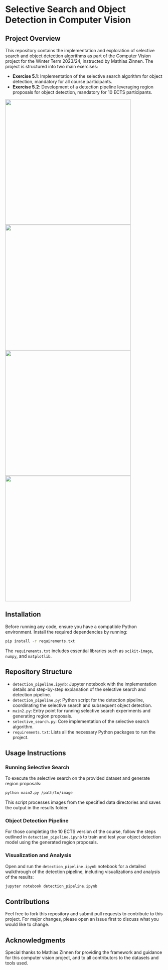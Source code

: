 # Selective Search and Object Detection in Computer Vision

## Project Overview

This repository contains the implementation and exploration of selective search and object detection algorithms as part of the Computer Vision project for the Winter Term 2023/24, instructed by Mathias Zinnen. The project is structured into two main exercises:
- **Exercise 5.1**: Implementation of the selective search algorithm for object detection, mandatory for all course participants.
- **Exercise 5.2**: Development of a detection pipeline leveraging region proposals for object detection, mandatory for 10 ECTS participants.

<p float="left">
  <img src="results/baptism1.png" width="400" /> <!-- Adjust width as needed -->
  <img src="results/leading1.png" width="400" /> <!-- Adjust width as needed -->
  <img src="results/pursuit2.png" width="400" /> <!-- Adjust width as needed -->
  <img src="results/ajax3.png" width="400" /> <!-- Adjust width as needed -->
</p>


## Installation

Before running any code, ensure you have a compatible Python environment. Install the required dependencies by running:

```bash
pip install -r requirements.txt
```

The `requirements.txt` includes essential libraries such as `scikit-image`, `numpy`, and `matplotlib`.

## Repository Structure

- `detection_pipeline.ipynb`: Jupyter notebook with the implementation details and step-by-step explanation of the selective search and detection pipeline.
- `detection_pipeline.py`: Python script for the detection pipeline, coordinating the selective search and subsequent object detection.
- `main2.py`: Entry point for running selective search experiments and generating region proposals.
- `selective_search.py`: Core implementation of the selective search algorithm.
- `requirements.txt`: Lists all the necessary Python packages to run the project.

## Usage Instructions

### Running Selective Search

To execute the selective search on the provided dataset and generate region proposals:

```bash
python main2.py /path/to/image
```

This script processes images from the specified data directories and saves the output in the results folder.

### Object Detection Pipeline

For those completing the 10 ECTS version of the course, follow the steps outlined in `detection_pipeline.ipynb` to train and test your object detection model using the generated region proposals.

### Visualization and Analysis

Open and run the `detection_pipeline.ipynb` notebook for a detailed walkthrough of the detection pipeline, including visualizations and analysis of the results:

```bash
jupyter notebook detection_pipeline.ipynb
```

## Contributions

Feel free to fork this repository and submit pull requests to contribute to this project. For major changes, please open an issue first to discuss what you would like to change.


## Acknowledgments

Special thanks to Mathias Zinnen for providing the framework and guidance for this computer vision project, and to all contributors to the datasets and tools used.
